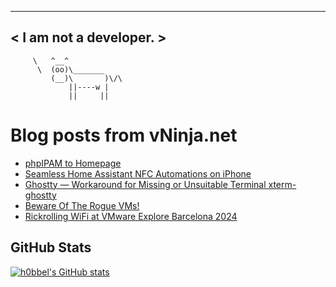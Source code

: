 
 ----------------------
< I am not a developer. >
 ----------------------
         \   ^__^ 
          \  (oo)\_______
             (__)\       )\/\
                 ||----w |
                 ||     ||
    

# Blog posts from vNinja.net
<!-- BLOG-POST-LIST:START -->
- [phpIPAM to Homepage](https://vninja.net/2025/01/22/phpipam-to-homepage/)
- [Seamless Home Assistant NFC Automations on iPhone](https://vninja.net/2025/01/02/nfc-tags-iphone-home-assistant/)
- [Ghostty — Workaround for Missing or Unsuitable Terminal xterm-ghostty](https://vninja.net/2024/12/28/ghostty-workaround-for-missing-or-unsuitable-terminal-xterm-ghostty/)
- [Beware Of The Rogue VMs!](https://vninja.net/2024/11/11/beware-of-the-rogue-vms/)
- [Rickrolling WiFi at VMware Explore Barcelona 2024](https://vninja.net/2024/11/08/rickrolling-wifi-at-vmware-explore-barcelona-2024/)
<!-- BLOG-POST-LIST:END -->

## GitHub Stats
[![h0bbel's GitHub stats](https://github-readme-stats.vercel.app/api?username=h0bbel&count_private=true&show_icons=true&theme=dark)](https://github.com/anuraghazra/github-readme-stats)
